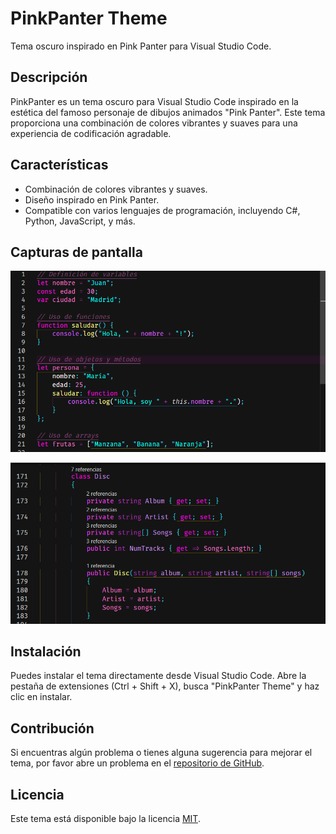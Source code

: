 # PinkPanter Theme

Tema oscuro inspirado en Pink Panter para Visual Studio Code.

## Descripción

PinkPanter es un tema oscuro para Visual Studio Code inspirado en la estética del famoso personaje de dibujos animados "Pink Panter". Este tema proporciona una combinación de colores vibrantes y suaves para una experiencia de codificación agradable.

## Características

- Combinación de colores vibrantes y suaves.
- Diseño inspirado en Pink Panter.
- Compatible con varios lenguajes de programación, incluyendo C#, Python, JavaScript, y más.

## Capturas de pantalla

![Captura de pantalla 1](img\imagejs.png)

![Captura de pantalla 2](img\imagec.png)

## Instalación

Puedes instalar el tema directamente desde Visual Studio Code. Abre la pestaña de extensiones (Ctrl + Shift + X), busca "PinkPanter Theme" y haz clic en instalar.

## Contribución

Si encuentras algún problema o tienes alguna sugerencia para mejorar el tema, por favor abre un problema en el [repositorio de GitHub](https://github.com/AarMagic/pink-panter-theme/issues).

## Licencia

Este tema está disponible bajo la licencia [MIT](LICENSE).
